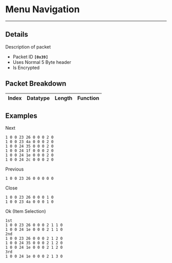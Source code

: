 # Menu Navigation #

---


## Details ##

Description of packet
  * Packet ID **`[0x39]`**
  * Uses Normal 5 Byte header
  * Is Encrypted

## Packet Breakdown ##
| Index | Datatype | Length | Function |
|:------|:---------|:-------|:---------|

## Examples ##

Next
```
1 0 0 23 26 0 0 0 2 0 
1 0 0 23 4a 0 0 0 2 0
1 0 0 24 35 0 0 0 2 0
1 0 0 24 1f 0 0 0 2 0
1 0 0 24 1e 0 0 0 2 0
1 0 0 24 2c 0 0 0 2 0
```
Previous
```
1 0 0 23 26 0 0 0 0 0 
```
Close
```
1 0 0 23 26 0 0 0 1 0 
1 0 0 23 4a 0 0 0 1 0 
```
Ok (Item Selection)
```
1st
1 0 0 23 26 0 0 0 2 1 1 0
1 0 0 24 1e 0 0 0 2 1 1 0  
2nd
1 0 0 23 26 0 0 0 2 1 2 0 
1 0 0 24 35 0 0 0 2 1 2 0
1 0 0 24 1e 0 0 0 2 1 2 0
3rd
1 0 0 24 1e 0 0 0 2 1 3 0
```